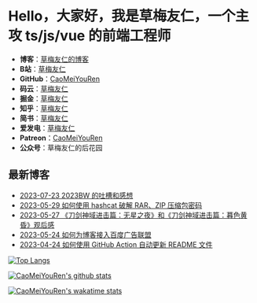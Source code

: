# Hello，大家好，我是草梅友仁，一个主攻 ts/js/vue 的前端工程师

-   **博客**：[草梅友仁的博客](https://blog.cmyr.ltd/)
-   **B站**：[草梅友仁](https://space.bilibili.com/10822025)
-   **GitHub**：[CaoMeiYouRen](https://github.com/CaoMeiYouRen)
-   **码云**：[草梅友仁](https://gitee.com/caomeiyouren)
-   **掘金**：[草梅友仁](https://juejin.cn/user/3043088413495815)
-   **知乎**：[草梅友仁](https://www.zhihu.com/people/cao-mei-you-ren)
-   **简书**：[草梅友仁](https://www.jianshu.com/u/c111d2a51026)
-   **爱发电**：[草梅友仁](https://afdian.net/a/CaoMeiYouRen)
-   **Patreon**：[CaoMeiYouRen](https://www.patreon.com/CaoMeiYouRen)
-   **公众号**：草梅友仁的后花园

## 最新博客

<!-- BLOG_START -->
- [2023-07-23 2023BW 的吐槽和感想](https://blog.cmyr.ltd/archives/f2c308dd.html)
- [2023-05-29 如何使用 hashcat 破解 RAR、ZIP 压缩包密码](https://blog.cmyr.ltd/archives/5865a866.html)
- [2023-05-27 《刀剑神域进击篇：无星之夜》和《刀剑神域进击篇：暮色黄昏》观后感](https://blog.cmyr.ltd/archives/652a5a31.html)
- [2023-05-24 如何为博客接入百度广告联盟](https://blog.cmyr.ltd/archives/e941bc42.html)
- [2023-04-24 如何使用 GitHub Action 自动更新 README 文件](https://blog.cmyr.ltd/archives/bdbd3313.html)
<!-- BLOG_END -->

[![Top Langs](https://github-readme-stats.vercel.app/api/top-langs/?username=CaoMeiYouRen)](https://github.com/anuraghazra/github-readme-stats)

[![CaoMeiYouRen's github stats](https://github-readme-stats.vercel.app/api?username=CaoMeiYouRen)](https://github.com/anuraghazra/github-readme-stats)

[![CaoMeiYouRen's wakatime stats](https://github-readme-stats.vercel.app/api/wakatime?username=CaoMeiYouRen)](https://github.com/anuraghazra/github-readme-stats)

